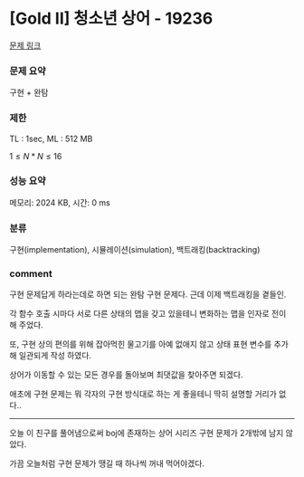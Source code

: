 
# [Gold II] 청소년 상어 - 19236

[문제 링크](https://www.acmicpc.net/problem/19236)

### 문제 요약

<p> 구현 + 완탐 </p>

### 제한

TL : 1sec, ML : 512 MB

$1 ≤ N * N ≤ 16$


### 성능 요약

메모리: 2024 KB, 시간: 0 ms

### 분류

구현(implementation), 시뮬레이션(simulation), 백트래킹(backtracking)

### comment

구현 문제답게 하라는데로 하면 되는 완탐 구현 문제다. 근데 이제 백트래킹을 곁들인.

각 함수 호출 시마다 서로 다른 상태의 맵을 갖고 있을테니 변화하는 맵을 인자로 전이 해 주었다.

또, 구현 상의 편의를 위해 잡아먹힌 물고기를 아예 없애지 않고 상태 표현 변수를 추가해 일관되게 작성 하였다.

상어가 이동할 수 있는 모든 경우를 돌아보며 최댓값을 찾아주면 되겠다.

애초에 구현 문제는 뭐 각자의 구현 방식대로 하는 게 좋을테니 딱히 설명할 거리가 없다..

-----------------------------------------------------------------------------------------------------------------------------------------------------------------------

오늘 이 친구를 풀어냄으로써 boj에 존재하는 상어 시리즈 구현 문제가 2개밖에 남지 않았다.

가끔 오늘처럼 구현 문제가 땡길 때 하나씩 꺼내 먹어야겠다.
